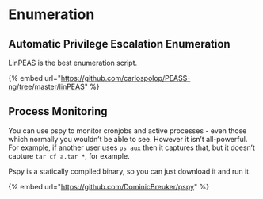 # Enumeration

## Automatic Privilege Escalation Enumeration

LinPEAS is the best enumeration script.

{% embed url="https://github.com/carlospolop/PEASS-ng/tree/master/linPEAS" %}

## Process Monitoring

You can use pspy to monitor cronjobs and active processes - even those which normally you wouldn’t be able to see. However it isn’t all-powerful. For example, if another user uses `ps aux` then it captures that, but it doesn’t capture `tar cf a.tar *`, for example.&#x20;

Pspy is a statically compiled binary, so you can just download it and run it.

{% embed url="https://github.com/DominicBreuker/pspy" %}
